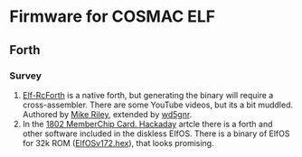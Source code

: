 # Firmware for COSMAC ELF

## Forth
### Survey

1. [Elf-RcForth](https://github.com/wd5gnr/Elf-RcForth/releases/tag/0.55rc1) is a native forth, but generating the binary will require a cross-assembler. There are some YouTube videos, but its a bit muddled. Authored by [Mike Riley](https://github.com/rileym65), extended by [wd5gnr](https://github.com/wd5gnr).
1. In the [1802 MemberChip Card. Hackaday](https://hackaday.io/project/190289-1802-memberchip-card) artcle there is a forth and other software included in the diskless ElfOS. There is a binary of ElfOS for 32k ROM ([ElfOSv172.hex](https://cdn.hackaday.io/files/1902898141324576/ElfOSv172.hex)), that looks promising.
